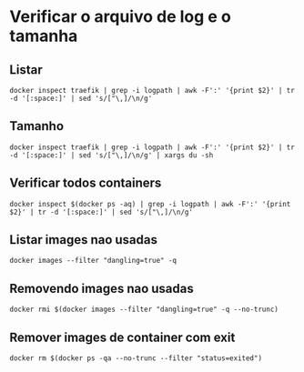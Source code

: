 # Verificar o arquivo de log e o tamanha
## Listar
`docker inspect traefik | grep -i logpath | awk -F':' '{print $2}' | tr -d '[:space:]' | sed 's/["\,]/\n/g'`
## Tamanho
`docker inspect traefik | grep -i logpath | awk -F':' '{print $2}' | tr -d '[:space:]' | sed 's/["\,]/\n/g' | xargs du -sh`

## Verificar todos containers
`docker inspect $(docker ps -aq) | grep -i logpath | awk -F':' '{print $2}' | tr -d '[:space:]' | sed 's/["\,]/\n/g'`

## Listar images nao usadas
`docker images --filter "dangling=true" -q`

## Removendo images nao usadas
`docker rmi $(docker images --filter "dangling=true" -q --no-trunc)`

## Remover images de container com exit
`docker rm $(docker ps -qa --no-trunc --filter "status=exited")`
